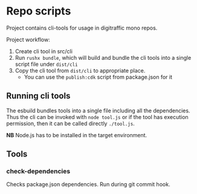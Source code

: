 # Repo scripts

Project contains cli-tools for usage in digitraffic mono repos.

Project workflow:

1. Create cli tool in src/cli
2. Run `rushx bundle`, which will build and bundle the cli tools into a single
   script file under `dist/cli`
3. Copy the cli tool from `dist/cli` to appropriate place.
   - You can use the `publish:cdk` script from package.json for it

## Running cli tools

The esbuild bundles tools into a single file including all the dependencies.
Thus the cli can be invoked with `node tool.js` or if the tool has execution
permission, then it can be called directly `./tool.js`.

**NB** Node.js has to be installed in the target environment.

## Tools

### check-dependencies

Checks package.json dependencies. Run during git commit hook.
